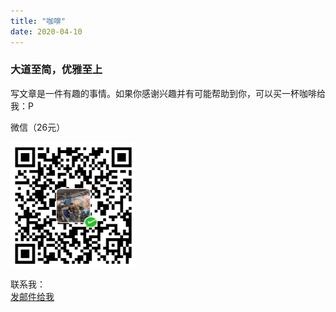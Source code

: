 ```yaml
---
title: "咖啡"
date: 2020-04-10
---
```


### 大道至简，优雅至上

写文章是一件有趣的事情。如果你感谢兴趣并有可能帮助到你，可以买一杯咖啡给我：P  
  
微信（26元）

<img src="/wechatpay.png" width = "200" height="200" />  
  
  
联系我：  
<a href="mailto:kmnemon@gmail.com">发邮件给我</a>